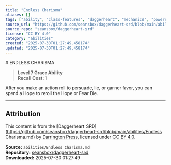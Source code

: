 ```yaml
---
title: "Endless Charisma"
aliases: []
tags: ["ability", "class-features", "daggerheart", "mechanics", "powers", "reference", "srd", "ttrpg"]
source_url: "https://github.com/seansbox/daggerheart-srd/blob/main/abilities/Endless Charisma.md"
source_repo: "seansbox/daggerheart-srd"
license: "CC BY 4.0"
category: "abilities"
created: "2025-07-30T01:27:49.458174"
updated: "2025-07-30T01:27:49.458174"
---
```


﻿# ENDLESS CHARISMA

> **Level 7 Grace Ability**  
> **Recall Cost:** 1

After you make an action roll to persuade, lie, or garner favor, you can spend a Hope to reroll the Hope or Fear Die.

---

## Attribution

This content is from the [Daggerheart SRD](https://github.com/seansbox/daggerheart-srd/blob/main/abilities/Endless Charisma.md) by [Darrington Press](https://darringtonpress.com/), licensed under [CC BY 4.0](https://creativecommons.org/licenses/by/4.0/).

**Source:** `abilities/Endless Charisma.md`  
**Repository:** [seansbox/daggerheart-srd](https://github.com/seansbox/daggerheart-srd)  
**Downloaded:** 2025-07-30 01:27:49

